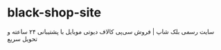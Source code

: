 # black-shop-site
سایت رسمی بلک شاپ | فروش سی‌پی کالاف دیوتی موبایل با پشتیبانی ۲۴ ساعته و تحویل سریع
